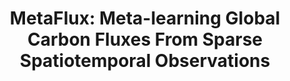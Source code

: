 ---
title: "MetaFlux: Meta-learning Global Carbon Fluxes From Sparse Spatiotemporal Observations"
collection: publications
category: manuscripts
permalink: /publication/metaflux
venue: Scientific Data, Nature Publishing, 2023
authors: '<b>Juan Nathaniel</b>, Jiangong Liu, Pierre Gentine'
paper: 'https://www.nature.com/articles/s41597-023-02349-y'
code: 'https://github.com/leap-stc/metaflux'
blog:
slide:
talk:
---